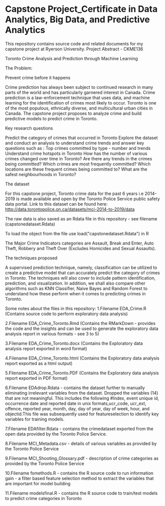 # Capstone Project_Certificate in Data Analytics, Big Data, and Predictive Analytics
This repository contains source code and related documents for my capstone project at Ryerson University. 
Project Abstract - CKME136

Toronto Crime Analysis and Prediction through Machine Learning

The Problem:

Prevent crime before it happens

Crime prediction has always been subject to continued research in many parts of the world and has particularly garnered interest in Canada. Crime prediction is a law-enforcement technique that uses data, and machine learning for the identification of crimes most likely to occur. Toronto is one of the most populous, ethnically diverse, and multicultural urban cities in Canada. The capstone project proposes to analyze crime and build predictive models to predict crime in Toronto. 

Key research questions

Predict the category of crimes that occurred in Toronto
Explore the dataset and conduct an analysis to understand crime trends and answer key questions such as :
Top crimes committed by type - number and trends
Understand crime hotspots in Toronto
How has the number of various crimes changed over time in Toronto?
Are there any trends in the crimes being committed?
Which crimes are most frequently committed?
Which locations are these frequent crimes being committed to?
What are the safest neighbourhoods in Toronto?


The dataset

For this capstone project, Toronto crime data for the past 6 years i.e 2014-2019 is made available and open by the Toronto Police Service public safety data portal. Link to this dataset can be found here: http://data.torontopolice.on.ca/datasets/mci-2014-to-2019/data

The raw data is also saved as an Rdata file in this repository - see filename (capstonedataset.Rdata)

To load the object from the file use load("capstonedataset.Rdata") in R

The Major Crime Indicators categories are Assault, Break and Enter,  Auto Theft, Robbery and Theft Over (Excludes Homicides and Sexual Assaults).

The techniques proposed

A supervised prediction technique, namely, classification can be utilized to create a predictive model that can accurately predict the category of crimes in Toronto. The techniques will also cover to include pattern identification, prediction, and visualization. In addition, we shall also compare other algorithms such as KNN Classifier, Naive Bayes and Random Forest to understand how these perform when it comes to predicting crimes in Toronto.

Some notes about the files in this repository:
1.Filename EDA_Crime.R (Contains source code to perform exploratory data analysis)

2.Filename EDA_Crime_Toronto.Rmd (Contains the RMarkDown - provides the code and the insights and can be used to generate the exploratory data analysis report in various formats - see 3 to 5)

3.Filename EDA_Crime_Toronto.docx (Contains the Exploratory data analysis report exported in word format)

4.Filename EDA_Crime_Toronto.html (Contains the Exploratory data analysis report exported as a html output)

5.Filename EDA_Crime_Toronto.PDF (Contains the Exploratory data analysis report exported in PDF format)

6.Filename EDAdrop.Rdata - contains the dataset further to manually eliminating irrelevant variables from the dataset. Dropped the variables (14) that are not meaningful. This includes the following #Index, event unique id, occurrence date and reported date in unix formats,ucr_code, ucr_ext, offence, reported year, month, day, day of year, day of week, hour, and objectid.This file was subsequently used for featureselection to identify key variables for training models. 

7.Filename EDAfilter.Rdata - contains the crimedataset exported from the open data provided by the Toronto Police Service.

8.Filename MCI_Metadata.csv - details of various variables as provided by the Toronto Police Service

9.Filename MCI_Shooting_Glossary.pdf - description of crime categories as provided by the Toronto Police Service

10.Filename fsmethods.R - contains the R source code to run information gain - a filter based feature selection method to extract the variables that are important for model building

11.Filename modelsfinal.R - contains the R source code to train/test models to predict crime categories in Toronto


